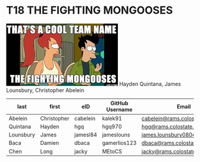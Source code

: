 # T18 THE FIGHTING MONGOOSES

![alt text](team/images/fightingMongooses.jpeg?)
Hayden Quintana, James Lounsbury, Christopher Abelein




| last      | first       | eID      | GitHub Username | Email                         |  
|-----------|-------------|----------|-----------------|-------------------------------|
| Abelein   | Christopher | cabelein | kalek91         | cabelein@rams.colostate.edu   |
| Quintana  | Hayden      | hgq      | hgq970          | hgq@rams.colostate.edu        |
| Lounsbury | James       | jamesl84 | jameslouns      | james.lounsbury0804@gmail.com |
| Baca      | Damien      | dbaca    | gamerlios123    | dbaca@rams.colostate.edu      |
| Chen      | Long        | jacky    | MEtoCS          | jacky@rams.colostate.edu      |   
